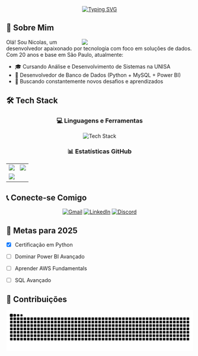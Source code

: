 <div align="center">
  <a href="https://git.io/typing-svg">
    <img src="https://readme-typing-svg.demolab.com?font=Fira+Code&weight=600&size=32&duration=4000&pause=1000&color=FF00F6&center=true&vCenter=true&width=540&lines=%F0%9F%9A%80+Welcome+to+my+profile!+%F0%9F%8E%89;%F0%9F%92%BB+Full-Stack+Developer+%7C+Data+Enthusiast;" alt="Typing SVG">
  </a>
</div>

## 🌟 Sobre Mim

<p align="center">
  <img align="right" width="300" src="https://media.giphy.com/media/v1.Y2lkPTc5MGI3NjExcTZzN3RqY2Y0b3VtZ3J6dGJ0dGJtY3FjZzF5dGZ4eG1qZ2N5eWZ6ZyZlcD12MV9pbnRlcm5hbF9naWZfYnlfaWQmY3Q9Zw/L1R1tvI9svkIWwpVYr/giphy.gif">
  
  Olá! Sou Nicolas, um desenvolvedor apaixonado por tecnologia com foco em soluções de dados. Com 20 anos e base em São Paulo, atualmente:
  
  - 🎓 Cursando Análise e Desenvolvimento de Sistemas na UNISA
  - 💼 Desenvolvedor de Banco de Dados (Python + MySQL + Power BI)
  - 🚀 Buscando constantemente novos desafios e aprendizados
 
</p>

## 🛠 Tech Stack

<div align="center">
  
  ### 💻 Linguagens e Ferramentas
  
  <img src="https://skillicons.dev/icons?i=python,mysql,java,html,css,git,github,vscode,powerbi" alt="Tech Stack" />
  
  ### 📊 Estatísticas GitHub
  
  <table>
    <tr>
      <td><img height="100em" src="https://github-readme-stats.vercel.app/api?username=nicolaspsilva6&show_icons=true&theme=dracula&include_all_commits=true&count_private=true&hide_border=true"/></td>
      <td><img height="100em" src="https://github-readme-stats.vercel.app/api/top-langs/?username=nicolaspsilva6&layout=compact&langs_count=7&theme=dracula&hide_border=true"/></td>
    </tr>
    <tr>
      <td colspan="2"><img src="https://streak-stats.demolab.com?user=nicolaspsilva6&theme=dracula&hide_border=true&date_format=j%20M%5B%20Y%5D" width="100%"></td>
    </tr>
  </table>
</div>


## 📞 Conecte-se Comigo

<div align="center">
  
  [![Gmail](https://img.shields.io/badge/Gmail-D14836?style=for-the-badge&logo=gmail&logoColor=white)](mailto:Nicolas.pinheiro7@gmail.com)
  [![LinkedIn](https://img.shields.io/badge/LinkedIn-0077B5?style=for-the-badge&logo=linkedin&logoColor=white)](https://www.linkedin.com/in/nicolaspinheirodasilva)
  [![Discord](https://img.shields.io/badge/Discord-5865F2?style=for-the-badge&logo=discord&logoColor=white)](https://discordapp.com/users/seuID)

  
</div>

## 🎯 Metas para 2025

- [x] Certificação em Python
- [ ] Dominar Power BI Avançado
- [ ] Aprender AWS Fundamentals
- [ ] SQL Avançado


## 🐍 Contribuições

<picture align="center">
  <source media="(prefers-color-scheme: dark)" srcset="https://raw.githubusercontent.com/nicolaspsilva6/nicolaspsilva6/output/github-contribution-grid-snake-dark.svg">
  <source media="(prefers-color-scheme: light)" srcset="https://raw.githubusercontent.com/nicolaspsilva6/nicolaspsilva6/output/github-contribution-grid-snake-dark.svg">
  <img alt="github contribution grid snake animation" src="https://raw.githubusercontent.com/nicolaspsilva6/nicolaspsilva6/output/github-contribution-grid-snake.svg">
</picture>
